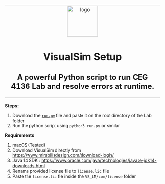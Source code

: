 <table align="center"><tr><td align="center" width="9999">
<img width="100" align="center" alt="logo" src="https://upload.wikimedia.org/wikipedia/commons/thumb/c/c3/Python-logo-notext.svg/1200px-Python-logo-notext.svg.png">

# VisualSim Setup
## A powerful Python script to run CEG 4136 Lab and resolve errors at runtime.

</td></tr></table>


**Steps:**
1. Download the [`run.py`](https://github.com/iDuckDark/VisualSim/releases/download/v1.0/run.py) file and paste it on the root directory of the Lab folder
2. Run the python script using `python3 run.py` or similar

**Requirements**
1. macOS (Tested)
2. Download VisualSim directly from https://www.mirabilisdesign.com/download-login/
3. Java 14 SDK : https://www.oracle.com/java/technologies/javase-jdk14-downloads.html
4. Rename provided license file to `license.lic` file
5. Paste the `license.lic` fle inside the `VS_LM/com/license` folder
